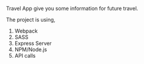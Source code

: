 Travel App give you some information for future travel.

The project is using,
1. Webpack
2. SASS
3. Express Server
4. NPM/Node.js
5. API calls

